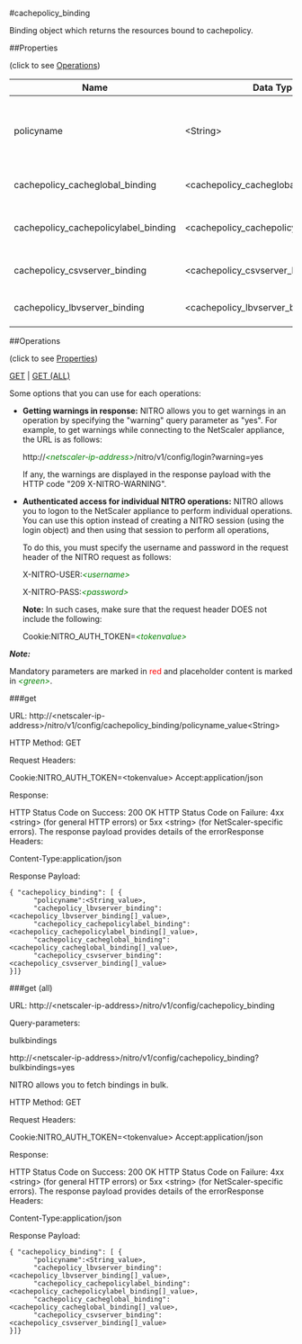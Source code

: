 #cachepolicy_binding

Binding object which returns the resources bound to cachepolicy.


##Properties 
<span>(click to see [Operations](#operations))</span>


<table><thead><tr><th>Name</th><th> Data Type</th><th> Permissions</th><th>Description</th></tr></thead><tbody><tr><td>policyname</td><td>&lt;String></td><td>Read-write</td><td>Name of the cache policy about which to display details.&lt;br>Minimum length = 1</td><tr><tr><td>cachepolicy_cacheglobal_binding</td><td>&lt;cachepolicy_cacheglobal_binding[]></td><td>Read-only</td><td>cacheglobal that can be bound to cachepolicy.</td><tr><tr><td>cachepolicy_cachepolicylabel_binding</td><td>&lt;cachepolicy_cachepolicylabel_binding[]></td><td>Read-only</td><td>cachepolicylabel that can be bound to cachepolicy.</td><tr><tr><td>cachepolicy_csvserver_binding</td><td>&lt;cachepolicy_csvserver_binding[]></td><td>Read-only</td><td>csvserver that can be bound to cachepolicy.</td><tr><tr><td>cachepolicy_lbvserver_binding</td><td>&lt;cachepolicy_lbvserver_binding[]></td><td>Read-only</td><td>lbvserver that can be bound to cachepolicy.</td><tr></tbody></table>
##Operations 
<span>(click to see [Properties](#properties))</span>


[GET](#get) | [GET (ALL)](#get-(all))


Some options that you can use for each operations:
<ul><li><p><b>Getting warnings in response:</b> NITRO allows you to get warnings in an operation by specifying the "warning" query parameter as "yes". For example, to get warnings while connecting to the NetScaler appliance, the URL is as follows:</p><p>http://<span style="color:green;font-style:italic;">&lt;netscaler-ip-address&gt;</span>/nitro/v1/config/login?warning=yes</p><p>If any, the warnings are displayed in the response payload with the HTTP code "209 X-NITRO-WARNING".</p></li><li><p><b>Authenticated access for individual NITRO operations:</b> NITRO allows you to logon to the NetScaler appliance to perform individual operations. You can use this option instead of creating a NITRO session (using the login object) and then using that session to perform all operations,</p><p>To do this, you must specify the username and password in the request header of the NITRO request as follows:</p><p>X-NITRO-USER:<span style="color:green;font-style:italic;">&lt;username&gt;</span></p><p>X-NITRO-PASS:<span style="color:green;font-style:italic;">&lt;password&gt;</span></p><p><b>Note:</b> In such cases, make sure that the request header DOES not include the following:</p><p>Cookie:NITRO_AUTH_TOKEN=<span style="color:green;font-style:italic;">&lt;tokenvalue&gt;</span></p></li></ul>



***Note:*** 
Mandatory parameters are marked in <span style="color:#FF0000;">red</span> and placeholder content is marked in <span style="color:green;font-style:italic">&lt;green&gt;</span>.

###get



URL: http://&lt;netscaler-ip-address&gt;/nitro/v1/config/cachepolicy_binding/policyname_value&lt;String&gt;
HTTP Method: GET
Request Headers:

Cookie:NITRO_AUTH_TOKEN=&lt;tokenvalue&gt;Accept:application/json

Response:
HTTP Status Code on Success: 200 OKHTTP Status Code on Failure: 4xx &lt;string&gt; (for general HTTP errors) or 5xx &lt;string&gt; (for NetScaler-specific errors). The response payload provides details of the errorResponse Headers:

Content-Type:application/json

Response Payload: ```{ "cachepolicy_binding": [ {      "policyname":<String_value>,      "cachepolicy_lbvserver_binding":<cachepolicy_lbvserver_binding[]_value>,      "cachepolicy_cachepolicylabel_binding":<cachepolicy_cachepolicylabel_binding[]_value>,      "cachepolicy_cacheglobal_binding":<cachepolicy_cacheglobal_binding[]_value>,      "cachepolicy_csvserver_binding":<cachepolicy_csvserver_binding[]_value>}]}```



###get (all)



URL: http://&lt;netscaler-ip-address&gt;/nitro/v1/config/cachepolicy_binding
Query-parameters:
bulkbindings
http://&lt;netscaler-ip-address&gt;/nitro/v1/config/cachepolicy_binding?bulkbindings=yes
NITRO allows you to fetch bindings in bulk.



HTTP Method: GET
Request Headers:

Cookie:NITRO_AUTH_TOKEN=&lt;tokenvalue&gt;Accept:application/json

Response:
HTTP Status Code on Success: 200 OKHTTP Status Code on Failure: 4xx &lt;string&gt; (for general HTTP errors) or 5xx &lt;string&gt; (for NetScaler-specific errors). The response payload provides details of the errorResponse Headers:

Content-Type:application/json

Response Payload: ```{ "cachepolicy_binding": [ {      "policyname":<String_value>,      "cachepolicy_lbvserver_binding":<cachepolicy_lbvserver_binding[]_value>,      "cachepolicy_cachepolicylabel_binding":<cachepolicy_cachepolicylabel_binding[]_value>,      "cachepolicy_cacheglobal_binding":<cachepolicy_cacheglobal_binding[]_value>,      "cachepolicy_csvserver_binding":<cachepolicy_csvserver_binding[]_value>}]}```



